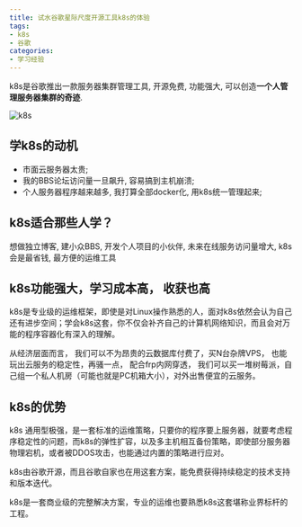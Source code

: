```yaml
---
title: 试水谷歌星际尺度开源工具k8s的体验
tags: 
- k8s
- 谷歌
categories:
- 学习经验
---
```




k8s是谷歌推出一款服务器集群管理工具, 开源免费, 功能强大, 可以创造**一个人管理服务器集群的奇迹**. 

![k8s](https://cdn.fangyuanxiaozhan.com/assets/16274645640010YHySMDQ.png)

## 学k8s的动机

- 市面云服务器太贵; 
- 我的BBS论坛访问量一旦飙升, 容易搞到主机崩溃;
- 个人服务器程序越来越多, 我打算全部docker化, 用k8s统一管理起来;


## k8s适合那些人学？

想做独立博客, 建小众BBS, 开发个人项目的小伙伴, 未来在线服务访问量增大, k8s会是最省钱, 最方便的运维工具

## k8s功能强大，学习成本高， 收获也高

k8s是专业级的运维框架，即使是对Linux操作熟悉的人，面对k8s依然会认为自己还有进步空间；学会k8s这套，你不仅会补齐自己的计算机网络知识，而且会对万能的程序容器化有深入的理解。

从经济层面而言， 我们可以不为昂贵的云数据库付费了，买N台杂牌VPS， 也能玩出云服务的稳定性，再骚一点， 配合frp内网穿透， 我们可以买一堆树莓派，自己组一个私人机房（可能也就是PC机箱大小），对外出售便宜的云服务。

## k8s的优势

k8s 通用型极强，是一套标准的运维策略，只要你的程序要上服务器，就要考虑程序稳定性的问题，而k8s的弹性扩容，以及多主机相互备份策略，即使部分服务器物理宕机，或者被DDOS攻击，也能通过内置的策略进行应对。

k8s由谷歌开源，而且谷歌自家也在用这套方案，能免费获得持续稳定的技术支持和版本迭代。

k8s是一套商业级的完整解决方案，专业的运维也要熟悉k8s这套堪称业界标杆的工程。










